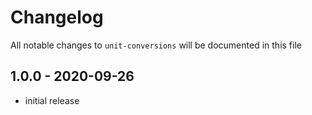 # Changelog

All notable changes to `unit-conversions` will be documented in this file

## 1.0.0 - 2020-09-26

- initial release
